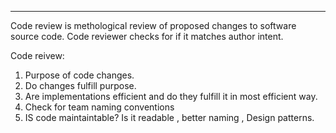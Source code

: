 
---

Code review is methological review of proposed changes to software source code.
Code reviewer checks for if it matches author intent.

Code reivew: 
1. Purpose of code changes. 
2. Do changes fulfill purpose.
3. Are implementations efficient and do they fulfill it in most efficient way.
4. Check for team naming conventions
5. IS code maintaintable? Is it readable , better naming , Design patterns.